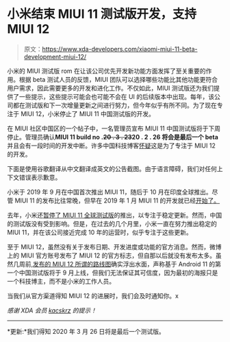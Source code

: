 # 小米结束 MIUI 11 测试版开发，支持 MIUI 12

> 原文：<https://www.xda-developers.com/xiaomi-miui-11-beta-development-miui-12/>

小米的 MIUI 测试版 rom 在让该公司优先开发新功能方面发挥了至关重要的作用。根据 beta 测试人员的反馈，MIUI 团队可以选择哪些功能比其他功能更符合用户需求，因此需要更多的开发和进化工作。不仅如此，MIUI 测试版还为我们提供了一些提示，这些提示可能会也可能不会在 UI 的后续版本中出现。每年，该公司都在测试版和下一次增量更新之间进行努力，但今年似乎有所不同。为了现在专注于 MIUI 12，小米停止了 MIUI 11 中国测试版的开发。

在 MIUI 社区中国区的一个帖子中，一名管理员宣布 MIUI 11 中国测试版将于下周停止。管理员确认**MIUI 11 build no .~~20 . 3 . 23~~20 . 2 . 26 将会是最后一个 beta** 并且会有一段时间的开发中断。许多中国科技博客[怀疑](https://weibointl.api.weibo.cn/share/134025323.html?weibo_id=4485705030025349)这是为了专注于 MIUI 12 的开发。

下面是使用谷歌翻译从中文翻译成英文的公告截图。由于语言障碍，我们对任何上下文错误表示歉意。

小米于 2019 年 9 月在中国首次推出 MIUI 11，随后于 10 月在印度全球推出。尽管 MIUI 11 的发布比往常晚，但早在 2019 年 1 月 MIUI 11 的开发就已经[开始了。](https://www.xda-developers.com/xiaomi-announces-development-miui-11/)

去年，小米还[暂停了 MIUI 11 全球测试版](https://www.xda-developers.com/xiaomi-ending-miui-global-beta-all-smartphones-july/)的推出，以专注于稳定更新。然而，中国的测试版没有受到影响。但是，在过去的几个月里，小米一直在努力推出稳定的 MIUI 11，并在该公司接近完成 10 年的运营时，似乎专注于这些更新。

至于 MIUI 12，虽然没有关于发布日期、开发进度或功能的官方消息。然而，微博上的 MIUI 官方账号发布了 MIUI 12 的官方标志，但自那以后就没有发布太多。虽然几周前,[发布的 MIUI 12 所谓的路线图](https://piunikaweb.com/2020/03/18/xiaomi-miui-12-update-purported-roadmap/)确实浮出水面，声称基于 Android 11 的第一个中国测试版将于 9 月上线，但我们无法保证其可信度，因为最初的海报只是一个科技博主，而不是小米的工作人员。

当我们从官方渠道得知 MIUI 12 的进展时，我们会及时通知你。x

*感谢 XDA 会员 [kacskrz](https://forum.xda-developers.com/member.php?u=8240900) 的提示！*

* * *

*更新:*我们得知 2020 年 3 月 26 日将是最后一个测试版。